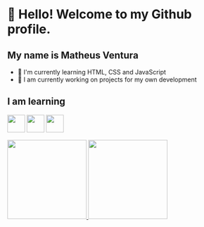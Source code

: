 # 👋 Hello! Welcome to my Github profile.
## My name is Matheus Ventura 

- 🌱 I'm currently learning HTML, CSS and JavaScript
- 🔭 I am currently working on projects for my own development

## I am learning

<img loading ="lazy" src="https://cdn.jsdelivr.net/gh/devicons/devicon@latest/icons/html5/html5-original-wordmark.svg" width="40" height="40" /> <img loading ="lazy" src="https://cdn.jsdelivr.net/gh/devicons/devicon@latest/icons/css3/css3-original-wordmark.svg" width="40" height="40" /> <img loading = "lazy" src="https://cdn.jsdelivr.net/gh/devicons/devicon@latest/icons/javascript/javascript-original.svg" width="40" height="40" />

<div>
<a href="https://github.com/VenturaMatheus">
<img loading="lazy" height="180em" src="https://github-readme-stats.vercel.app/api/top-langs/?username=VenturaMatheus&layout=compact&langs_count=7&theme=dracula"/>
<img loading="lazy" height="180em" src="https://github-readme-stats.vercel.app/api?username=VenturaMatheus&show_icons=true&theme=dracula&include_all_commits=true&count_private=true"/>
</div>
